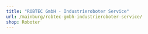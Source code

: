 ```yaml
---
title: "ROBTEC GmbH - Industrieroboter Service"
url: /mainburg/robtec-gmbh-industrieroboter-service/
shop: Roboter
---
```

